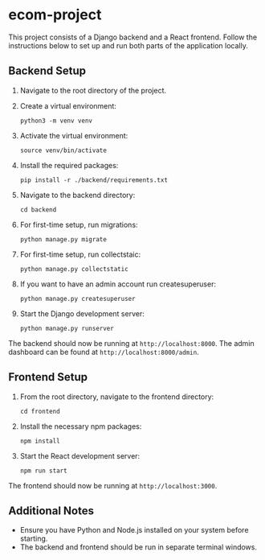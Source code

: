 # ecom-project

This project consists of a Django backend and a React frontend. Follow the instructions below to set up and run both parts of the application locally.

## Backend Setup

1. Navigate to the root directory of the project.

2. Create a virtual environment:

    ```
    python3 -m venv venv
    ```

3. Activate the virtual environment:

    ```
    source venv/bin/activate
    ```

4. Install the required packages:

    ```
    pip install -r ./backend/requirements.txt
    ```

5. Navigate to the backend directory:

    ```
    cd backend
    ```

6. For first-time setup, run migrations:
    ```
    python manage.py migrate
    ```
7. For first-time setup, run collectstaic:
    ```
    python manage.py collectstatic
    ```
8. If you want to have an admin account run createsuperuser:
    ```
    python manage.py createsuperuser
    ```
9. Start the Django development server:
    ```
    python manage.py runserver
    ```

The backend should now be running at `http://localhost:8000`.
The admin dashboard can be found at `http://localhost:8000/admin`.

## Frontend Setup

1. From the root directory, navigate to the frontend directory:

    ```
    cd frontend
    ```

2. Install the necessary npm packages:

    ```
    npm install
    ```

3. Start the React development server:
    ```
    npm run start
    ```

The frontend should now be running at `http://localhost:3000`.

## Additional Notes

-   Ensure you have Python and Node.js installed on your system before starting.
-   The backend and frontend should be run in separate terminal windows.
